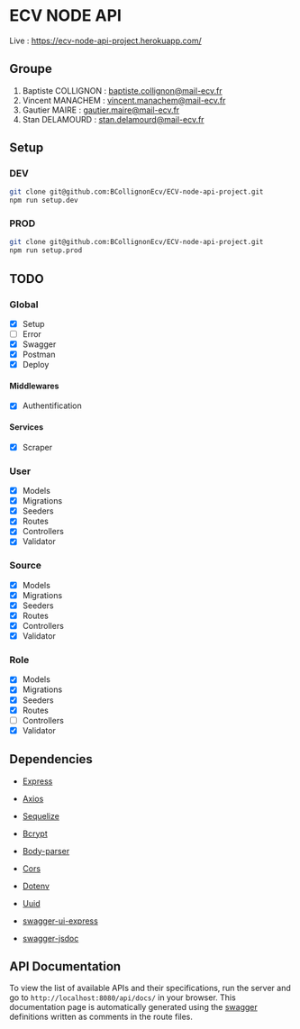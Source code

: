 # ECV NODE API

Live : https://ecv-node-api-project.herokuapp.com/

## Groupe

1. Baptiste COLLIGNON : baptiste.collignon@mail-ecv.fr
2. Vincent MANACHEM : vincent.manachem@mail-ecv.fr
3. Gautier MAIRE : gautier.maire@mail-ecv.fr
4. Stan DELAMOURD : stan.delamourd@mail-ecv.fr

## Setup

### DEV

```bash
git clone git@github.com:BCollignonEcv/ECV-node-api-project.git
npm run setup.dev
```

### PROD

```bash
git clone git@github.com:BCollignonEcv/ECV-node-api-project.git
npm run setup.prod
```

## TODO

### Global

* [x] Setup
* [ ] Error
* [x] Swagger
* [x] Postman
* [x] Deploy

#### Middlewares

* [x] Authentification

#### Services

* [x] Scraper

### User

* [x] Models
* [x] Migrations
* [x] Seeders
* [x] Routes
* [x] Controllers
* [x] Validator

### Source

* [x] Models
* [x] Migrations
* [x] Seeders
* [x] Routes
* [x] Controllers
* [x] Validator

### Role

* [x] Models
* [x] Migrations
* [x] Seeders
* [x] Routes
* [ ] Controllers
* [x] Validator

## Dependencies

* [Express](https://www.npmjs.com/package/express)

* [Axios](https://www.npmjs.com/package/axios)

* [Sequelize](https://www.npmjs.com/package/sequelize)

* [Bcrypt](https://www.npmjs.com/package/bcrypt)

* [Body-parser](https://www.npmjs.com/package/body-parser)

* [Cors](https://www.npmjs.com/package/cors)

* [Dotenv](https://www.npmjs.com/package/dotenv)

* [Uuid](https://www.npmjs.com/package/uuid)

* [swagger-ui-express](https://github.com/scottie1984/swagger-ui-express)

* [swagger-jsdoc](https://github.com/Surnet/swagger-jsdoc)

## API Documentation

To view the list of available APIs and their specifications, run the server and go to `http://localhost:8080/api/docs/` in your browser. This documentation page is automatically generated using the [swagger](https://swagger.io/) definitions written as comments in the route files.
